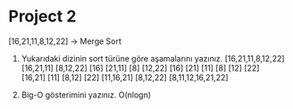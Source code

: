 # Project 2 
[16,21,11,8,12,22] -> Merge Sort

1. Yukarıdaki dizinin sort türüne göre aşamalarını yazınız.
					[16,21,11,8,12,22] 
			[16,21,11]					[8,12,22] 
		[16]		[21,11]				[8]		[12,22]
		[16]	[21]	[11]				[8]	[12]	[22]             
			[16,21]	[11]				[8,12]		[22]
			[11,16,21]					[8,12,22]
					[8,11,12,16,21,22]

2. Big-O gösterimini yazınız. 
O(nlogn)
